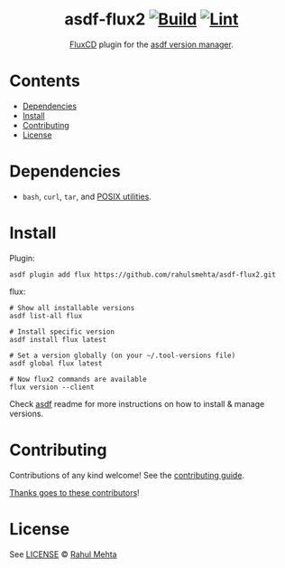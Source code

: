 <div align="center">

# asdf-flux2 [![Build](https://github.com/rahulsmehta/asdf-flux2/actions/workflows/build.yml/badge.svg)](https://github.com/rahulsmehta/asdf-flux2/actions/workflows/build.yml) [![Lint](https://github.com/rahulsmehta/asdf-flux2/actions/workflows/lint.yml/badge.svg)](https://github.com/rahulsmehta/asdf-flux2/actions/workflows/lint.yml)

[FluxCD](https://github.com/fluxcd/flux2) plugin for the [asdf version manager](https://asdf-vm.com).

</div>

# Contents

- [Dependencies](#dependencies)
- [Install](#install)
- [Contributing](#contributing)
- [License](#license)

# Dependencies

- `bash`, `curl`, `tar`, and [POSIX utilities](https://pubs.opengroup.org/onlinepubs/9699919799/idx/utilities.html).

# Install

Plugin:

```shell
asdf plugin add flux https://github.com/rahulsmehta/asdf-flux2.git
```

flux:

```shell
# Show all installable versions
asdf list-all flux

# Install specific version
asdf install flux latest

# Set a version globally (on your ~/.tool-versions file)
asdf global flux latest

# Now flux2 commands are available
flux version --client
```

Check [asdf](https://github.com/asdf-vm/asdf) readme for more instructions on how to
install & manage versions.

# Contributing

Contributions of any kind welcome! See the [contributing guide](contributing.md).

[Thanks goes to these contributors](https://github.com/rahulsmehta/asdf-flux2/graphs/contributors)!

# License

See [LICENSE](LICENSE) © [Rahul Mehta](https://github.com/rahulsmehta/)
